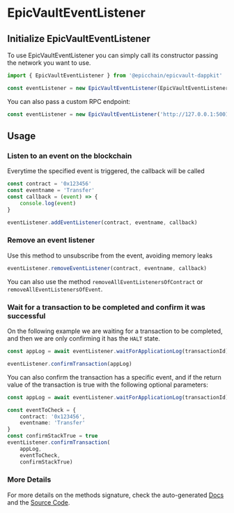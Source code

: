 # EpicVaultEventListener

## Initialize EpicVaultEventListener

To use EpicVaultEventListener you can simply call its constructor passing the network you want to use.

```ts
import { EpicVaultEventListener } from '@epicchain/epicvault-dappkit'

const eventListener = new EpicVaultEventListener(EpicVaultEventListener.MAINNET)
```

You can also pass a custom RPC endpoint:
```ts
const eventListener = new EpicVaultEventListener('http://127.0.0.1:5001')
```

## Usage

### Listen to an event on the blockchain
Everytime the specified event is triggered, the callback will be called
```ts
const contract = '0x123456'
const eventname = 'Transfer'
const callback = (event) => {
    console.log(event)
}

eventListener.addEventListener(contract, eventname, callback)
```

### Remove an event listener
Use this method to unsubscribe from the event, avoiding memory leaks
```ts
eventListener.removeEventListener(contract, eventname, callback)
```
You can also use the method `removeAllEventListenersOfContract` or `removeAllEventListenersOfEvent`.

### Wait for a transaction to be completed and confirm it was successful

On the following example we are waiting for a transaction to be completed, and then we are only confirming it has the
`HALT` state.

```ts
const appLog = await eventListener.waitForApplicationLog(transactionId)

eventListener.confirmTransaction(appLog)
```

You can also confirm the transaction has a specific event, and if the return value of the transaction is true with the
following optional parameters:
```ts
const appLog = await eventListener.waitForApplicationLog(transactionId)

const eventToCheck = {
    contract: '0x123456',
    eventname: 'Transfer'
}
const confirmStackTrue = true
eventListener.confirmTransaction(
    appLog,
    eventToCheck,
    confirmStackTrue)
```

### More Details

For more details on the methods signature, check the auto-generated
[Docs](https://htmlpreview.github.io/?https://raw.githubusercontent.com/epicchain/epicvault-dappkit/master/packages/neon-dappkit-types/docs/interfaces/Neo3EventListener.html)
and the [Source Code](https://github.com/epicchainlabs/epicvault-dappkit/blob/main/packages/neon-dappkit/src/EpicVaultEventListener.ts).
